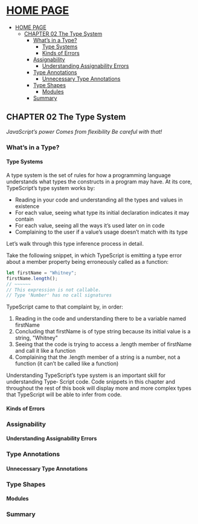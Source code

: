 # [HOME PAGE](../README.MD)

- [HOME PAGE](#home-page)
  - [CHAPTER 02 The Type System](#chapter-02-the-type-system)
    - [What’s in a Type?](#whats-in-a-type)
      - [Type Systems](#type-systems)
      - [Kinds of Errors](#kinds-of-errors)
    - [Assignability](#assignability)
      - [Understanding Assignability Errors](#understanding-assignability-errors)
    - [Type Annotations](#type-annotations)
      - [Unnecessary Type Annotations](#unnecessary-type-annotations)
    - [Type Shapes](#type-shapes)
      - [Modules](#modules)
    - [Summary](#summary)

## CHAPTER 02 The Type System

*JavaScript’s power
Comes from flexibility
Be careful with that!*

### What’s in a Type?

#### Type Systems

A type system is the set of rules for how a programming language understands what
types the constructs in a program may have.
At its core, TypeScript’s type system works by:

- Reading in your code and understanding all the types and values in existence
- For each value, seeing what type its initial declaration indicates it may contain
- For each value, seeing all the ways it’s used later on in code
- Complaining to the user if a value’s usage doesn’t match with its type

Let’s walk through this type inference process in detail.

Take the following snippet, in which TypeScript is emitting a type error about a
member property being erroneously called as a function:

```ts
let firstName = "Whitney";
firstName.length();
// ~~~~~~
// This expression is not callable.
// Type 'Number' has no call signatures
```

TypeScript came to that complaint by, in order:

1. Reading in the code and understanding there to be a variable named firstName
2. Concluding that firstName is of type string because its initial value is a string,
"Whitney"
3. Seeing that the code is trying to access a .length member of firstName and call
it like a function
4. Complaining that the .length member of a string is a number, not a function (it
can’t be called like a function)

Understanding TypeScript’s type system is an important skill for understanding Type‐
Script code. Code snippets in this chapter and throughout the rest of this book will
display more and more complex types that TypeScript will be able to infer from code.

#### Kinds of Errors

### Assignability

#### Understanding Assignability Errors

### Type Annotations

#### Unnecessary Type Annotations

### Type Shapes

#### Modules

### Summary
